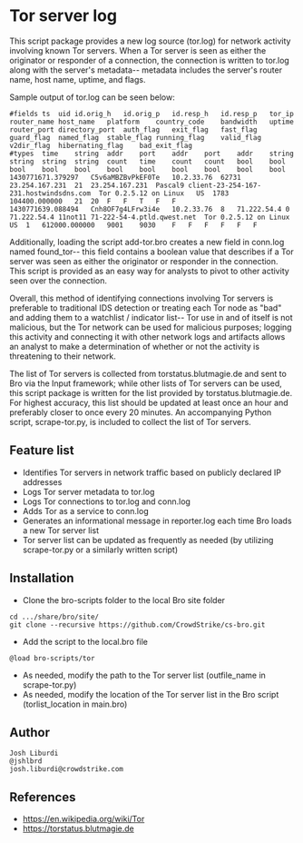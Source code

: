Tor server log
================

This script package provides a new log source (tor.log) for network activity involving known Tor servers. When a Tor server is seen as either the originator or responder of a connection, the connection is written to tor.log along with the server's metadata-- metadata includes the server's router name, host name, uptime, and flags. 

Sample output of tor.log can be seen below:
```
#fields	ts	uid	id.orig_h	id.orig_p	id.resp_h	id.resp_p	tor_ip	router_name	host_name	platform	country_code	bandwidth	uptime	router_port	directory_port	auth_flag	exit_flag	fast_flag	guard_flag	named_flag	stable_flag	running_flag	valid_flag	v2dir_flag	hibernating_flag	bad_exit_flag
#types	time	string	addr	port	addr	port	addr	string	string	string	string	count	time	count	count	bool	bool	bool	bool	bool	bool	bool	bool	bool	bool	bool
1430771671.379297	C5v6aMBZBvPkEF0Te	10.2.33.76	62731	23.254.167.231	21	23.254.167.231	Pascal9	client-23-254-167-231.hostwindsdns.com	Tor 0.2.5.12 on Linux	US	1783	104400.000000	21	20	F	F	T	F	F
1430771639.088494	Cnh8OF7g4LFrw3i4e	10.2.33.76	8	71.222.54.4	0	71.222.54.4	11not11	71-222-54-4.ptld.qwest.net	Tor 0.2.5.12 on Linux	US	1	612000.000000	9001	9030	F	F	F	F	F	F
```

Additionally, loading the script add-tor.bro creates a new field in conn.log named found_tor-- this field contains a boolean value that describes if a Tor server was seen as either the originator or responder in the connection. This script is provided as an easy way for analysts to pivot to other activity seen over the connection.

Overall, this method of identifying connections involving Tor servers is preferable to traditional IDS detection or treating each Tor node as "bad" and adding them to a watchlist / indicator list-- Tor use in and of itself is not malicious, but the Tor network can be used for malicious purposes; logging this activity and connecting it with other network logs and artifacts allows an analyst to make a determination of whether or not the activity is threatening to their network.

The list of Tor servers is collected from torstatus.blutmagie.de and sent to Bro via the Input framework; while other lists of Tor servers can be used, this script package is written for the list provided by torstatus.blutmagie.de. For highest accuracy, this list should be updated at least once an hour and preferably  closer to once every 20 minutes. An accompanying Python script, scrape-tor.py, is included to collect the list of Tor servers.

Feature list
---
* Identifies Tor servers in network traffic based on publicly declared IP addresses 
* Logs Tor server metadata to tor.log
* Logs Tor connections to tor.log and conn.log
* Adds Tor as a service to conn.log
* Generates an informational message in reporter.log each time Bro loads a new Tor server list
* Tor server list can be updated as frequently as needed (by utilizing scrape-tor.py or a similarly written script)

Installation
---
* Clone the bro-scripts folder to the local Bro site folder
```
cd .../share/bro/site/
git clone --recursive https://github.com/CrowdStrike/cs-bro.git
```
* Add the script to the local.bro file 
```
@load bro-scripts/tor
```
* As needed, modify the path to the Tor server list (outfile_name in scrape-tor.py)
* As needed, modify the location of the Tor server list in the Bro script (torlist_location in main.bro)

Author
---
```
Josh Liburdi
@jshlbrd
josh.liburdi@crowdstrike.com
```

References
---
* https://en.wikipedia.org/wiki/Tor
* https://torstatus.blutmagie.de
